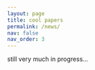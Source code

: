 ```yaml
---
layout: page
title: cool papers
permalink: /news/
nav: false
nav_order: 3
---
```


still very much in progress...
